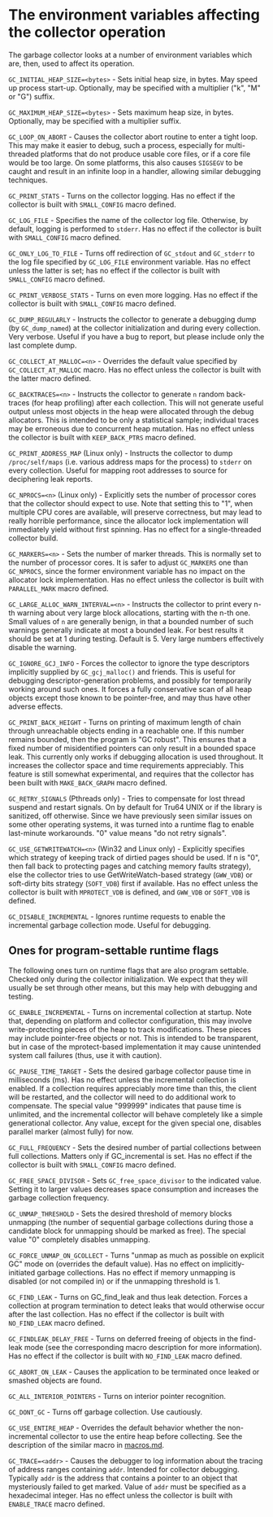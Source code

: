 # The environment variables affecting the collector operation

The garbage collector looks at a number of environment variables which are,
then, used to affect its operation.

`GC_INITIAL_HEAP_SIZE=<bytes>` - Sets initial heap size, in bytes.  May speed
up process start-up.  Optionally, may be specified with a multiplier ("k", "M"
or "G") suffix.

`GC_MAXIMUM_HEAP_SIZE=<bytes>` - Sets maximum heap size, in bytes.
Optionally, may be specified with a multiplier suffix.

`GC_LOOP_ON_ABORT` - Causes the collector abort routine to enter a tight loop.
This may make it easier to debug, such a process, especially for
multi-threaded platforms that do not produce usable core files, or if a core
file would be too large.  On some platforms, this also causes `SIGSEGV` to be
caught and result in an infinite loop in a handler, allowing similar debugging
techniques.

`GC_PRINT_STATS` - Turns on the collector logging.  Has no effect if the
collector is built with `SMALL_CONFIG` macro defined.

`GC_LOG_FILE` - Specifies the name of the collector log file.  Otherwise, by
default, logging is performed to `stderr`.  Has no effect if the collector is
built with `SMALL_CONFIG` macro defined.

`GC_ONLY_LOG_TO_FILE` - Turns off redirection of `GC_stdout` and `GC_stderr`
to the log file specified by `GC_LOG_FILE` environment variable.  Has no
effect unless the latter is set; has no effect if the collector is built with
`SMALL_CONFIG` macro defined.

`GC_PRINT_VERBOSE_STATS` - Turns on even more logging.  Has no effect if the
collector is built with `SMALL_CONFIG` macro defined.

`GC_DUMP_REGULARLY` - Instructs the collector to generate a debugging dump (by
`GC_dump_named`) at the collector initialization and during every collection.
Very verbose.  Useful if you have a bug to report, but please include only the
last complete dump.

`GC_COLLECT_AT_MALLOC=<n>` - Overrides the default value specified by
`GC_COLLECT_AT_MALLOC` macro.  Has no effect unless the collector is built
with the latter macro defined.

`GC_BACKTRACES=<n>` - Instructs the collector to generate `n` random
back-traces (for heap profiling) after each collection.  This will not
generate useful output unless most objects in the heap were allocated through
the debug allocators.  This is intended to be only a statistical sample;
individual traces may be erroneous due to concurrent heap mutation.  Has no
effect unless the collector is built with `KEEP_BACK_PTRS` macro defined.

`GC_PRINT_ADDRESS_MAP` (Linux only) - Instructs the collector to dump
`/proc/self/maps` (i.e. various address maps for the process) to `stderr` on
every collection.  Useful for mapping root addresses to source for deciphering
leak reports.

`GC_NPROCS=<n>` (Linux only) - Explicitly sets the number of processor cores
that the collector should expect to use.  Note that setting this to "1", when
multiple CPU cores are available, will preserve correctness, but may lead to
really horrible performance, since the allocator lock implementation will
immediately yield without first spinning.  Has no effect for a single-threaded
collector build.

`GC_MARKERS=<n>` - Sets the number of marker threads.  This is normally set to
the number of processor cores.  It is safer to adjust `GC_MARKERS` one than
`GC_NPROCS`, since the former environment variable has no impact on the
allocator lock implementation.  Has no effect unless the collector is built
with `PARALLEL_MARK` macro defined.

`GC_LARGE_ALLOC_WARN_INTERVAL=<n>` - Instructs the collector to print every
n-th warning about very large block allocations, starting with the n-th one.
Small values of `n` are generally benign, in that a bounded number of such
warnings generally indicate at most a bounded leak.  For best results it
should be set at 1 during testing.  Default is 5.  Very large numbers
effectively disable the warning.

`GC_IGNORE_GCJ_INFO` - Forces the collector to ignore the type descriptors
implicitly supplied by `GC_gcj_malloc()` and friends.  This is useful for
debugging descriptor-generation problems, and possibly for temporarily working
around such ones.  It forces a fully conservative scan of all heap objects
except those known to be pointer-free, and may thus have other adverse
effects.

`GC_PRINT_BACK_HEIGHT` - Turns on printing of maximum length of chain through
unreachable objects ending in a reachable one.  If this number remains
bounded, then the program is "GC robust".  This ensures that a fixed number
of misidentified pointers can only result in a bounded space leak.  This
currently only works if debugging allocation is used throughout.  It increases
the collector space and time requirements appreciably.  This feature is still
somewhat experimental, and requires that the collector has been built with
`MAKE_BACK_GRAPH` macro defined.

`GC_RETRY_SIGNALS` (Pthreads only) - Tries to compensate for lost thread
suspend and restart signals.  On by default for Tru64 UNIX or if the library
is sanitized, off otherwise.  Since we have previously seen similar issues on
some other operating systems, it was turned into a runtime flag to enable
last-minute workarounds.  "0" value means "do not retry signals".

`GC_USE_GETWRITEWATCH=<n>` (Win32 and Linux only) - Explicitly specifies which
strategy of keeping track of dirtied pages should be used.  If n is "0", then
fall back to protecting pages and catching memory faults strategy), else the
collector tries to use GetWriteWatch-based strategy (`GWW_VDB`) or soft-dirty
bits strategy (`SOFT_VDB`) first if available.  Has no effect unless the
collector is built with `MPROTECT_VDB` is defined, and `GWW_VDB` or `SOFT_VDB`
is defined.

`GC_DISABLE_INCREMENTAL` - Ignores runtime requests to enable the incremental
garbage collection mode.  Useful for debugging.


## Ones for program-settable runtime flags

The following ones turn on runtime flags that are also program settable.
Checked only during the collector initialization.  We expect that they will
usually be set through other means, but this may help with debugging and
testing.

`GC_ENABLE_INCREMENTAL` - Turns on incremental collection at startup.  Note
that, depending on platform and collector configuration, this may involve
write-protecting pieces of the heap to track modifications.  These pieces may
include pointer-free objects or not.  This is intended to be transparent, but
in case of the mprotect-based implementation it may cause unintended system
call failures (thus, use it with caution).

`GC_PAUSE_TIME_TARGET` - Sets the desired garbage collector pause time in
milliseconds (ms).  Has no effect unless the incremental collection is
enabled.  If a collection requires appreciably more time than this, the client
will be restarted, and the collector will need to do additional work to
compensate.  The special value "999999" indicates that pause time is
unlimited, and the incremental collector will behave completely like a simple
generational collector.  Any value, except for the given special one, disables
parallel marker (almost fully) for now.

`GC_FULL_FREQUENCY` - Sets the desired number of partial collections between
full collections.  Matters only if GC_incremental is set.  Has no effect if
the collector is built with `SMALL_CONFIG` macro defined.

`GC_FREE_SPACE_DIVISOR` - Sets `GC_free_space_divisor` to the indicated value.
Setting it to larger values decreases space consumption and increases the
garbage collection frequency.

`GC_UNMAP_THRESHOLD` - Sets the desired threshold of memory blocks unmapping
(the number of sequential garbage collections during those a candidate block
for unmapping should be marked as free).  The special value "0" completely
disables unmapping.

`GC_FORCE_UNMAP_ON_GCOLLECT` - Turns "unmap as much as possible on explicit GC"
mode on (overrides the default value).  Has no effect on implicitly-initiated
garbage collections.  Has no effect if memory unmapping is disabled (or not
compiled in) or if the unmapping threshold is 1.

`GC_FIND_LEAK` - Turns on GC_find_leak and thus leak detection.  Forces a
collection at program termination to detect leaks that would otherwise occur
after the last collection.  Has no effect if the collector is built with
`NO_FIND_LEAK` macro defined.

`GC_FINDLEAK_DELAY_FREE` - Turns on deferred freeing of objects in the
find-leak mode (see the corresponding macro description for more information).
Has no effect if the collector is built with `NO_FIND_LEAK` macro defined.

`GC_ABORT_ON_LEAK` - Causes the application to be terminated once leaked or
smashed objects are found.

`GC_ALL_INTERIOR_POINTERS` - Turns on interior pointer recognition.

`GC_DONT_GC` - Turns off garbage collection.  Use cautiously.

`GC_USE_ENTIRE_HEAP` - Overrides the default behavior whether the
non-incremental collector to use the entire heap before collecting.  See the
description of the similar macro in [macros.md](macros.md).

`GC_TRACE=<addr>` - Causes the debugger to log information about the tracing
of address ranges containing `addr`.  Intended for collector debugging.
Typically `addr` is the address that contains a pointer to an object that
mysteriously failed to get marked.  Value of `addr` must be specified as
a hexadecimal integer.  Has no effect unless the collector is built with
`ENABLE_TRACE` macro defined.
